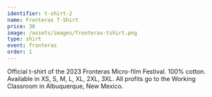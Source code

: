 ```yaml
---
identifier: t-shirt-2
name: Fronteras T-Shirt
price: 30
image: /assets/images/fronteras-tshirt.png
type: shirt
event: fronteras
order: 1
---
```

Official t-shirt of the 2023 Fronteras Micro-film Festival. 100% cotton. Available in XS, S, M, L, XL, 2XL, 3XL. All profits go to the Working Classroom in Albuquerque, New Mexico.
